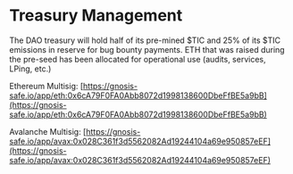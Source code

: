 # Treasury Management

The DAO treasury will hold half of its pre-mined $TIC and 25% of its $TIC emissions in reserve for bug bounty payments. ETH that was raised during the pre-seed has been allocated for operational use (audits, services, LPing, etc.)

Ethereum Multisig: [https://gnosis-safe.io/app/eth:0x6cA79F0FA0Abb8072d1998138600DbeFfBE5a9bB](https://gnosis-safe.io/app/eth:0x6cA79F0FA0Abb8072d1998138600DbeFfBE5a9bB)

Avalanche Multisig: [https://gnosis-safe.io/app/avax:0x028C361f3d5562082Ad19244104a69e950857eEF](https://gnosis-safe.io/app/avax:0x028C361f3d5562082Ad19244104a69e950857eEF)
